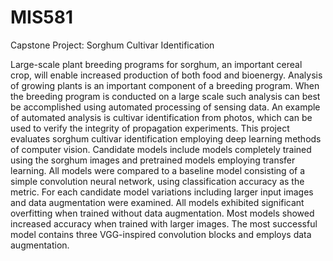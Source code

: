 # MIS581
Capstone Project: Sorghum Cultivar Identification

Large-scale plant breeding programs for sorghum, an important cereal crop, will enable increased production of both food and bioenergy. Analysis of growing plants is an important component of a breeding program. When the breeding program is conducted on a large scale such analysis can best be accomplished using automated processing of sensing data. An example of automated analysis is cultivar identification from photos, which can be used to verify the integrity of propagation experiments. This project evaluates sorghum cultivar identification employing deep learning methods of computer vision. Candidate models include models completely trained using the sorghum images and pretrained models employing transfer learning. All models were compared to a baseline model consisting of a simple convolution neural network, using classification accuracy as the metric. For each candidate model variations including larger input images and data augmentation were examined. All models exhibited significant overfitting when trained without data augmentation. Most models showed increased accuracy when trained with larger images. The most successful model contains three VGG-inspired convolution blocks and employs data augmentation. 
